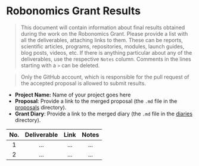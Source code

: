 # Robonomics Grant Results

> This document will contain information about final results obtained during the work on the Robonomics Grant. Please provide a list with all the deliverables, attaching links to them. These can be reports, scientific articles, programs, repositories, modules, launch guides, blog posts, videos, etc. If there is anything particular about any of the deliverables, use the respective `Notes` column. Comments in the lines starting with a `>` can be deleted. 

> Only the GitHub account, which is responsible for the pull request of the accepted proposal is allowed to submit results.

* **Project Name:** Name of your project goes here
* **Proposal**: Provide a link to the merged proposal (the `.md` file in the [proposals](https://github.com/airalab/robonomics-grant-program/tree/main/proposals) directory).
* **Grant Diary**: Provide a link to the merged diary (the `.md` file in the [diaries](https://github.com/airalab/robonomics-grant-results/tree/main/diaries) directory).

| No. | Deliverable | Link | Notes |
|:---:|:-----------:|:----:|:-----:|
|  1  |     ...     |  ... |  ...  |
|  2  |     ...     |  ... |  ...  |